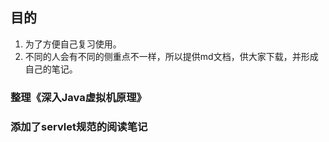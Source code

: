 ## 目的 
1. 为了方便自己复习使用。
2. 不同的人会有不同的侧重点不一样，所以提供md文档，供大家下载，并形成自己的笔记。
### 整理《深入Java虚拟机原理》 
### 添加了servlet规范的阅读笔记 
